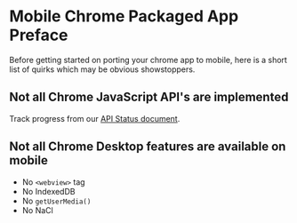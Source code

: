 # Mobile Chrome Packaged App Preface

Before getting started on porting your chrome app to mobile, here is a short list of quirks which may be obvious showstoppers.

## Not all Chrome JavaScript API's are implemented

Track progress from our [API Status document](APIStatus.md).

## Not all Chrome Desktop features are available on mobile

* No `<webview>` tag
* No IndexedDB
* No `getUserMedia()`
* No NaCl
